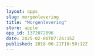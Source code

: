 ```yaml
---
layout: apps
slug: morgenlevering
title: "Morgenlevering"
store: apple
app_id: 1372072096
date: 2025-02-06T07:26:15Z
published: 2018-06-21T18:50:12Z
---
```


